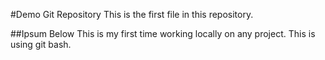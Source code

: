 #Demo Git Repository 
This is the first file in this repository.

##Ipsum Below
This is my first time working locally on any project.
This is using git bash.